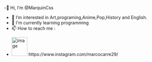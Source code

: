 -👋 Hi, I’m @MarquinCss
- 👀 I’m interested in Art,programing,Anime,Pop,History and English.
- 🌱 I'm currently learning programming
- 📫 How to reach me :
- <p> <img src="https://upload.wikimedia.org/wikipedia/commons/thumb/5/58/Instagram-Icon.png/1025px-Instagram-Icon.png" alt="image" width="50" height="60"> </img> https://www.instagram.com/marcocarre29/ </p>
